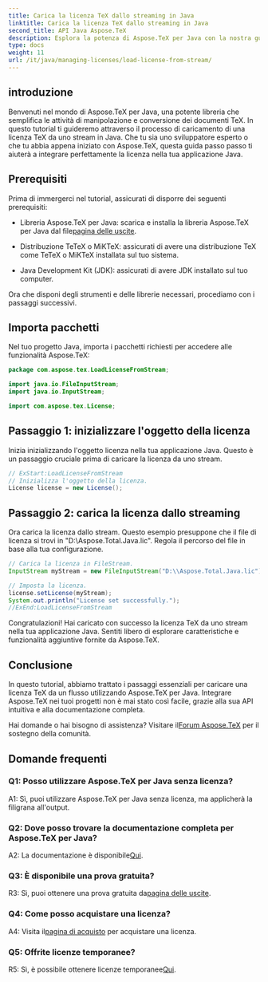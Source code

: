 ```yaml
---
title: Carica la licenza TeX dallo streaming in Java
linktitle: Carica la licenza TeX dallo streaming in Java
second_title: API Java Aspose.TeX
description: Esplora la potenza di Aspose.TeX per Java con la nostra guida passo passo sul caricamento delle licenze TeX dagli stream. Integra perfettamente la manipolazione dei documenti TeX nelle tue applicazioni Java.
type: docs
weight: 11
url: /it/java/managing-licenses/load-license-from-stream/
---
```

## introduzione

Benvenuti nel mondo di Aspose.TeX per Java, una potente libreria che semplifica le attività di manipolazione e conversione dei documenti TeX. In questo tutorial ti guideremo attraverso il processo di caricamento di una licenza TeX da uno stream in Java. Che tu sia uno sviluppatore esperto o che tu abbia appena iniziato con Aspose.TeX, questa guida passo passo ti aiuterà a integrare perfettamente la licenza nella tua applicazione Java.

## Prerequisiti

Prima di immergerci nel tutorial, assicurati di disporre dei seguenti prerequisiti:

- Libreria Aspose.TeX per Java: scarica e installa la libreria Aspose.TeX per Java dal file[pagina delle uscite](https://releases.aspose.com/tex/java/).

- Distribuzione TeTeX o MiKTeX: assicurati di avere una distribuzione TeX come TeTeX o MiKTeX installata sul tuo sistema.

- Java Development Kit (JDK): assicurati di avere JDK installato sul tuo computer.

Ora che disponi degli strumenti e delle librerie necessari, procediamo con i passaggi successivi.

## Importa pacchetti

Nel tuo progetto Java, importa i pacchetti richiesti per accedere alle funzionalità Aspose.TeX:

```java
package com.aspose.tex.LoadLicenseFromStream;

import java.io.FileInputStream;
import java.io.InputStream;

import com.aspose.tex.License;
```

## Passaggio 1: inizializzare l'oggetto della licenza

Inizia inizializzando l'oggetto licenza nella tua applicazione Java. Questo è un passaggio cruciale prima di caricare la licenza da uno stream.

```java
// ExStart:LoadLicenseFromStream
// Inizializza l'oggetto della licenza.
License license = new License();
```

## Passaggio 2: carica la licenza dallo streaming

Ora carica la licenza dallo stream. Questo esempio presuppone che il file di licenza si trovi in "D:\\Aspose.Total.Java.lic". Regola il percorso del file in base alla tua configurazione.

```java
// Carica la licenza in FileStream.
InputStream myStream = new FileInputStream("D:\\Aspose.Total.Java.lic");

// Imposta la licenza.
license.setLicense(myStream);
System.out.println("License set successfully.");
//ExEnd:LoadLicenseFromStream
```

Congratulazioni! Hai caricato con successo la licenza TeX da uno stream nella tua applicazione Java. Sentiti libero di esplorare caratteristiche e funzionalità aggiuntive fornite da Aspose.TeX.

## Conclusione

In questo tutorial, abbiamo trattato i passaggi essenziali per caricare una licenza TeX da un flusso utilizzando Aspose.TeX per Java. Integrare Aspose.TeX nei tuoi progetti non è mai stato così facile, grazie alla sua API intuitiva e alla documentazione completa.

 Hai domande o hai bisogno di assistenza? Visitare il[Forum Aspose.TeX](https://forum.aspose.com/c/tex/47) per il sostegno della comunità.

## Domande frequenti

### Q1: Posso utilizzare Aspose.TeX per Java senza licenza?

A1: Sì, puoi utilizzare Aspose.TeX per Java senza licenza, ma applicherà la filigrana all'output.

### Q2: Dove posso trovare la documentazione completa per Aspose.TeX per Java?

 A2: La documentazione è disponibile[Qui](https://reference.aspose.com/tex/java/).

### Q3: È disponibile una prova gratuita?

 R3: Sì, puoi ottenere una prova gratuita da[pagina delle uscite](https://releases.aspose.com/).

### Q4: Come posso acquistare una licenza?

 A4: Visita il[pagina di acquisto](https://purchase.aspose.com/buy) per acquistare una licenza.

### Q5: Offrite licenze temporanee?

 R5: Sì, è possibile ottenere licenze temporanee[Qui](https://purchase.aspose.com/temporary-license/).